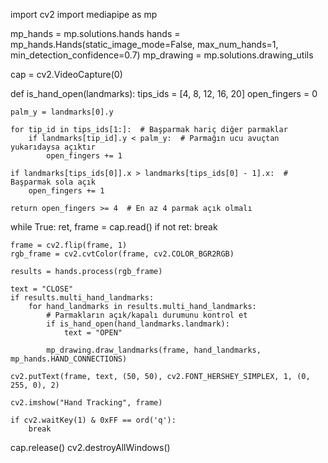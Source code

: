 import cv2
import mediapipe as mp

mp_hands = mp.solutions.hands
hands = mp_hands.Hands(static_image_mode=False, max_num_hands=1, min_detection_confidence=0.7)
mp_drawing = mp.solutions.drawing_utils

cap = cv2.VideoCapture(0)

def is_hand_open(landmarks):
    tips_ids = [4, 8, 12, 16, 20]
    open_fingers = 0

    palm_y = landmarks[0].y

    for tip_id in tips_ids[1:]:  # Başparmak hariç diğer parmaklar
        if landmarks[tip_id].y < palm_y:  # Parmağın ucu avuçtan yukarıdaysa açıktır
            open_fingers += 1

    if landmarks[tips_ids[0]].x > landmarks[tips_ids[0] - 1].x:  # Başparmak sola açık
        open_fingers += 1

    return open_fingers >= 4  # En az 4 parmak açık olmalı

while True:
    ret, frame = cap.read()
    if not ret:
        break

    frame = cv2.flip(frame, 1)
    rgb_frame = cv2.cvtColor(frame, cv2.COLOR_BGR2RGB)

    results = hands.process(rgb_frame)

    text = "CLOSE"
    if results.multi_hand_landmarks:
        for hand_landmarks in results.multi_hand_landmarks:
            # Parmakların açık/kapalı durumunu kontrol et
            if is_hand_open(hand_landmarks.landmark):
                text = "OPEN"

            mp_drawing.draw_landmarks(frame, hand_landmarks, mp_hands.HAND_CONNECTIONS)

    cv2.putText(frame, text, (50, 50), cv2.FONT_HERSHEY_SIMPLEX, 1, (0, 255, 0), 2)

    cv2.imshow("Hand Tracking", frame)

    if cv2.waitKey(1) & 0xFF == ord('q'):
        break
cap.release()
cv2.destroyAllWindows()
